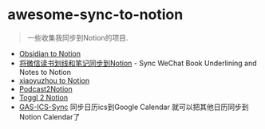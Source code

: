 # awesome-sync-to-notion
>一些收集我同步到Notion的项目.
- [Obsidian to Notion](https://github.com/EasyChris/obsidian-to-notion) 
- [将微信读书划线和笔记同步到Notion](https://github.com/malinkang/weread2notion-pro) - Sync WeChat Book Underlining and Notes to Notion
- [xiaoyuzhou to Notion](https://web.okjike.com/originalPost/6262bb84279fe0ac5e392a4c)
- [Podcast2Notion](https://github.com/malinkang/Podcast2Notion)
- [Toggl 2 Notion](https://github.com/malinkang/toggl2notion)
- [GAS-ICS-Sync](https://github.com/derekantrican/GAS-ICS-Sync) 同步日历ics到Google Calendar 就可以把其他日历同步到Notion Calendar了
